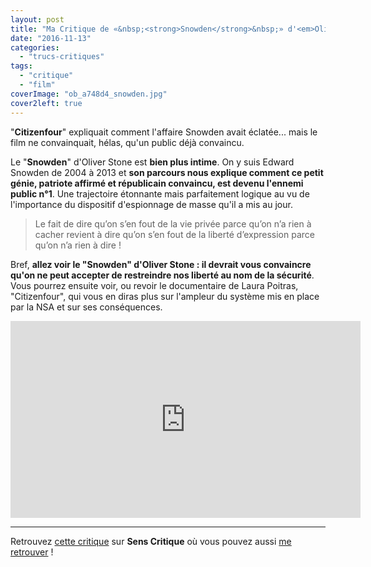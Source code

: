 ```yaml
---
layout: post
title: "Ma Critique de «&nbsp;<strong>Snowden</strong>&nbsp;» d'<em>Oliver Stone</em>"
date: "2016-11-13"
categories: 
  - "trucs-critiques"
tags: 
  - "critique"
  - "film"
coverImage: "ob_a748d4_snowden.jpg"
cover2left: true
---
```


"**Citizenfour**" expliquait comment l'affaire Snowden avait éclatée... mais le film ne convainquait, hélas, qu'un public déjà convaincu.

Le "**Snowden**" d'Oliver Stone est **bien plus intime**. On y suis Edward Snowden de 2004 à 2013 et **son parcours nous explique comment ce petit génie, patriote affirmé et républicain convaincu, est devenu l'ennemi public n°1**. Une trajectoire étonnante mais parfaitement logique au vu de l'importance du dispositif d'espionnage de masse qu'il a mis au jour.

<blockquote class="citation">Le fait de dire qu’on s’en fout de la vie privée parce qu’on n’a rien à cacher revient à dire qu’on s’en fout de la liberté d’expression parce qu’on n’a rien à dire&nbsp;!</blockquote>

Bref, **allez voir le "Snowden" d'Oliver Stone : il devrait vous convaincre qu'on ne peut accepter de restreindre nos liberté au nom de la sécurité**. Vous pourrez ensuite voir, ou revoir le documentaire de Laura Poitras, "Citizenfour", qui vous en diras plus sur l'ampleur du système mis en place par la NSA et sur ses conséquences.

<div class="center">
<iframe width="560" height="315" src="https://www.youtube.com/embed/hxdxHryxs9g" frameborder="0" allowfullscreen></iframe>
</div>

* * *

Retrouvez [cette critique](http://www.senscritique.com/film/Snowden/critique/110572040) sur **Sens Critique** où vous pouvez aussi [me retrouver](http://www.senscritique.com/Arnaud_Malon) !
